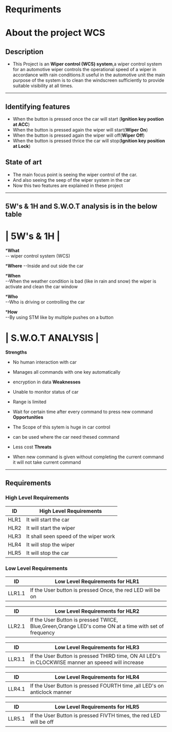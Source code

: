# Requriments

#  About the project WCS
## Description
 * This Project is an __Wiper control (WCS) system__,a wiper control system for an automotive wiper controls the operational speed of a wiper in accordance with rain conditions.It useful in the automotive unit the main purpose of the system is to clean the windscreen sufficiently to provide suitable visibility at all times.

---

## Identifying features
 * When the button is pressed once the car will start (__Ignition key postion at ACC__)
 * When the button is pressed again the wiper will start(__Wiper On__)
 * When the button is pressed again the wiper will off(__Wiper Off__)
 * When the button is pressed thrice the car will stop(__Ignition key position at Lock__)

## State of art
 * The main focus point is seeing the wiper control of the car.
 * And also seeing the seep of the wiper system in the car
 * Now this two features are explained in these project

---
## 5W's & 1H and S.W.O.T analysis is in the below table 

# | 5W's & 1H | 
*__What__   
-- wiper control system (WCS) 

*__Where__ 
--Inside and out side the car 

*__When__   
--When the weather condition is bad (like in rain and snow) the wiper is activate and clean the car window 

*__Who__  
--Who is driving or controlling the car 

*__How__   
--By using STM like by multiple pushes on a button

# | S.W.O.T ANALYSIS | 

__Strengths__ 

* No human interaction with car
* Manages all commands with one key automatically
* encryption in data
__Weaknesses__

* Unable to monitor status of car
* Range is limited
* Wait for certain time after every command to press new command 
__Opportunities__

* The Scope of this sytem is huge in car control
* can be used where  the car need thesed command
* Less cost
__Threats__

* When new command is given without completing the current command it will not take current command 
---

## Requirements


### High Level Requirements

| ID | High Level Requirements |
| -------- | -------------- |
| HLR1 | It will start the car|
| HLR2 | It will start the wiper |
| HLR3 | It shall seen speed of the wiper work |
| HLR4 | It will stop the wiper |
| HLR5 | It will stop the car |


### Low Level Requirements

| ID | Low Level Requirements for HLR1                                |
| ----- | ----- | 
| LLR1.1 | If the User button is pressed Once, the red LED will be on |      

| ID | Low Level Requirements for HLR2                                                                          |
| ----- | ----- |
| LLR2.1 | If the User Button is pressed TWICE, Blue,Green,Orange LED's come ON at a time with set of frequency |

| ID | Low Level Requirements for HLR3                                                                         | 
| -------- | -------------- |
| LLR3.1 |  If the User Button is pressed THIRD time, ON All LED's in CLOCKWISE manner an speeed will increase |  

| ID | Low Level Requirements for HLR4|
| -------- | -------------- |
| LLR4.1 | If the User Button is pressed FOURTH time ,all LED's on anticlock manner |

| ID | Low Level Requirements for HLR5|
| -------- | -------------- |
| LLR5.1 | If the User Button is pressed FIVTH times, the red LED will be off |

